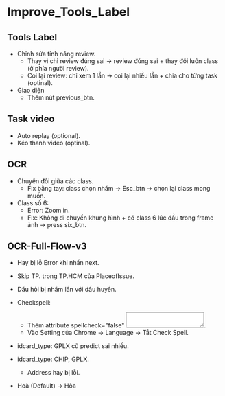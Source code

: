 # Improve_Tools_Label


## Tools Label
- Chỉnh sửa tính năng review.
  - Thay vì chỉ review đúng sai -> review đúng sai + thay đổi luôn class (ở phía người review).
  - Coi lại review: chỉ xem 1 lần -> coi lại nhiều lần + chia cho từng task (optinal).
- Giao diện
  - Thêm nút previous_btn.


## Task video
- Auto replay (optional).
- Kéo thanh video (optinal).


## OCR 
- Chuyển đổi giữa các class.
  - Fix bằng tay: class chọn nhầm -> Esc_btn -> chọn lại class mong muốn.
- Class số 6:
  - Error: Zoom in.
  - Fix: Không di chuyển khung hình + có class 6 lúc đầu trong frame ảnh -> press six_btn.


## OCR-Full-Flow-v3
- Hay bị lỗ Error khi nhấn next.
- Skip TP. trong TP.HCM của PlaceofIssue.
- Dấu hỏi bị nhầm lần với dấu huyền.
- Checkspell:
  - Thêm attribute spellcheck="false" <textarea spellcheck="false"></textarea>.
  - Vào Setting của Chrome -> Language -> Tắt Check Spell.

- idcard_type: GPLX cũ predict sai nhiều.
- idcard_type: CHIP, GPLX.
  - Address hay bị lỗi.
  
- Hoà (Default) -> Hòa
